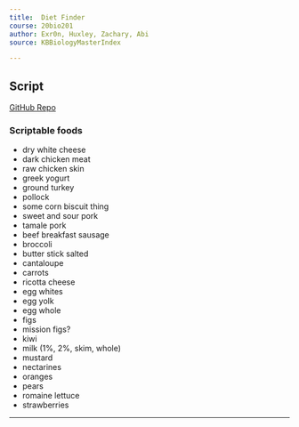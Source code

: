 ```yaml
---
title:  Diet Finder
course: 20bio201
author: Exr0n, Huxley, Zachary, Abi
source: KBBiologyMasterIndex

---
```


## Script
[GitHub Repo](https://github.com/SkoolNotes/diet-finder8000superplus)

### Scriptable foods
- dry white cheese
- dark chicken meat
- raw chicken skin
- greek yogurt
- ground turkey
- pollock
- some corn biscuit thing
- sweet and sour pork
- tamale pork
- beef breakfast sausage
- broccoli
- butter stick salted
- cantaloupe
- carrots
- ricotta cheese
- egg whites
- egg yolk
- egg whole
- figs
- mission figs?
- kiwi
- milk (1%, 2%, skim, whole)
- mustard
- nectarines
- oranges
- pears
- romaine lettuce
- strawberries

---
